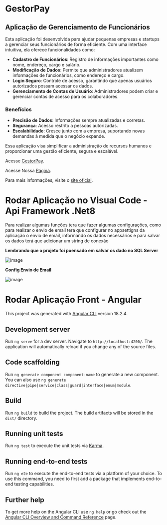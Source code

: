 # GestorPay

## Aplicação de Gerenciamento de Funcionários

Esta aplicação foi desenvolvida para ajudar pequenas empresas e startups a gerenciar seus funcionários de forma eficiente. Com uma interface intuitiva, ela oferece funcionalidades como:

- **Cadastro de Funcionários**: Registro de informações importantes como nome, endereço, cargo e salário.
- **Modificação de Dados**: Permite que administradores atualizem informações de funcionários, como endereço e cargo.
- **Login Seguro**: Controle de acesso, garantindo que apenas usuários autorizados possam acessar os dados.
- **Gerenciamento de Contas de Usuário**: Administradores podem criar e gerenciar contas de acesso para os colaboradores.

### Benefícios
- **Precisão de Dados**: Informações sempre atualizadas e corretas.
- **Segurança**: Acesso restrito a pessoas autorizadas.
- **Escalabilidade**: Cresce junto com a empresa, suportando novas demandas à medida que o negócio expande.

Essa aplicação visa simplificar a administração de recursos humanos e proporcionar uma gestão eficiente, segura e escalável.

Acesse [GestorPay](https://gestor-pay.vercel.app/login).

Acesse Nossa [Página](https://rubensrocha9.github.io/static-page-extensao/).

Para mais informações, visite o [site oficial](https://sites.google.com/view/gestorpay/p%C3%A1gina-inicial).

# Rodar Aplicação no Visual Code - Api Framework .Net8

Para realizar algumas funções tera que fazer algumas configurações, como para realizar o envio de email tera que configurar no appsettigns da aplicação o envio de email, informando os dados necessários e para salvar os dados terá que adicionar um string de conexão 

**Lembrando que o projeto foi poensado em salvar os dado no SQL Server**

![image](https://github.com/user-attachments/assets/2f2b2363-796c-4fa6-8628-35ed47c5a9b9)


**Config Envio de Email**

![image](https://github.com/user-attachments/assets/e35d9c61-6589-4ed8-940e-9aefbde10c74)


# Rodar Aplicação Front - Angular

This project was generated with [Angular CLI](https://github.com/angular/angular-cli) version 18.2.4.

## Development server

Run `ng serve` for a dev server. Navigate to `http://localhost:4200/`. The application will automatically reload if you change any of the source files.

## Code scaffolding

Run `ng generate component component-name` to generate a new component. You can also use `ng generate directive|pipe|service|class|guard|interface|enum|module`.

## Build

Run `ng build` to build the project. The build artifacts will be stored in the `dist/` directory.

## Running unit tests

Run `ng test` to execute the unit tests via [Karma](https://karma-runner.github.io).

## Running end-to-end tests

Run `ng e2e` to execute the end-to-end tests via a platform of your choice. To use this command, you need to first add a package that implements end-to-end testing capabilities.

## Further help

To get more help on the Angular CLI use `ng help` or go check out the [Angular CLI Overview and Command Reference](https://angular.io/cli) page.
